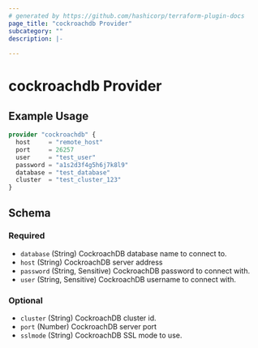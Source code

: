 ```yaml
---
# generated by https://github.com/hashicorp/terraform-plugin-docs
page_title: "cockroachdb Provider"
subcategory: ""
description: |-
  
---
```


# cockroachdb Provider



## Example Usage

```terraform
provider "cockroachdb" {
  host     = "remote_host"
  port     = 26257
  user     = "test_user"
  password = "a1s2d3f4g5h6j7k8l9"
  database = "test_database"
  cluster  = "test_cluster_123"
}
```

<!-- schema generated by tfplugindocs -->
## Schema

### Required

- `database` (String) CockroachDB database name to connect to.
- `host` (String) CockroachDB server address
- `password` (String, Sensitive) CockroachDB password to connect with.
- `user` (String, Sensitive) CockroachDB username to connect with.

### Optional

- `cluster` (String) CockroachDB cluster id.
- `port` (Number) CockroachDB server port
- `sslmode` (String) CockroachDB SSL mode to use.
